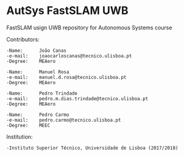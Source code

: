 # AutSys FastSLAM UWB
FastSLAM usign UWB repository for Autonomous Systems course

Contributors:

	-Name: 		João Canas 
	-e-mail:	joaocarloscanas@tecnico.ulisboa.pt
	-Degree:	MEAero
	
	-Name: 		Manuel Rosa
	-e-mail:	manuel.d.rosa@tecnico.ulisboa.pt
	-Degree: 	MEAero

	-Name:		Pedro Trindade
	-e-mail:	pedro.m.dias.trindade@tecnico.ulisboa.pt
	-Degree:	MEAero

	-Name:		Pedro Carmo
	-e-mail:	pedro.carmo@tecnico.ulisboa.pt
	-Degree:	MEEC

Institution:

	-Instituto Superior Técnico, Universidade de Lisboa (2017/2018)
